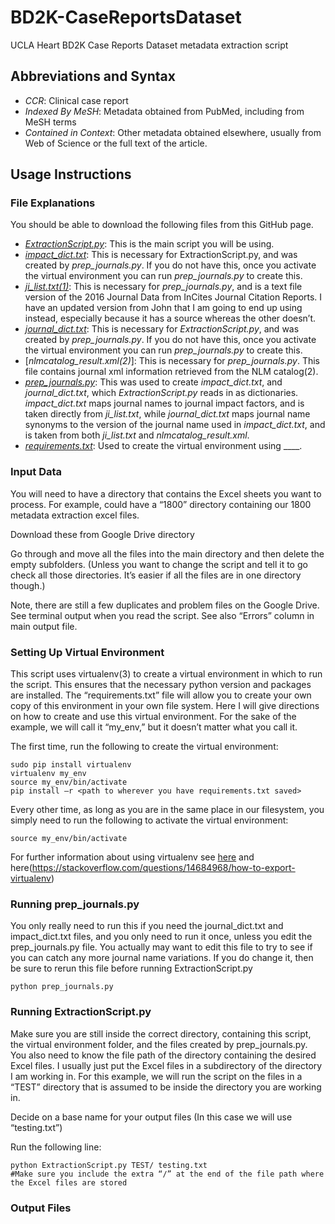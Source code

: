 # BD2K-CaseReportsDataset
UCLA Heart BD2K Case Reports Dataset metadata extraction script

## Abbreviations and Syntax

* *CCR*: Clinical case report
* *Indexed By MeSH*: Metadata obtained from PubMed, including from MeSH terms
* *Contained in Context*: Other metadata obtained elsewhere, usually from Web of Science or the full text of the article.

## Usage Instructions
 
### File Explanations

You should be able to download the following files from this GitHub page.
* [*ExtractionScript.py*](https://github.com/Spendlove/BD2K-CaseReportsDataset/blob/master/ExtractionScript.py): This is the main script you will be using. 
* [*impact_dict.txt*](https://github.com/Spendlove/BD2K-CaseReportsDataset/blob/master/impact_dict.txt): This is necessary for ExtractionScript.py, and was created by *prep_journals.py*. If you do not have this, once you activate the virtual environment you can run *prep_journals.py* to create this.
* [*ji_list.txt(1)*](https://github.com/Spendlove/BD2K-CaseReportsDataset/blob/master/ji_list.txt): This is necessary for *prep_journals.py*, and is a text file version of the 2016 Journal Data from InCites Journal Citation Reports. I have an updated version from John that I am going to end up using instead, especially because it has a source whereas the other doesn’t. 
* [*journal_dict.txt*](https://github.com/Spendlove/BD2K-CaseReportsDataset/blob/master/journal_dict.txt): This is necessary for *ExtractionScript.py*, and was created by *prep_journals.py*. If you do not have this, once you activate the virtual environment you can run *prep_journals.py* to create this. 
* [*nlmcatalog_result.xml(2)*]: This is necessary for *prep_journals.py*. This file contains journal xml information retrieved from the NLM catalog(2).
* [*prep_journals.py*](https://github.com/Spendlove/BD2K-CaseReportsDataset/blob/master/prep_journals.py): This was used to create *impact_dict.txt*, and *journal_dict.txt*, which *ExtractionScript.py* reads in as dictionaries. *impact_dict.txt* maps journal names to journal impact factors, and is taken directly from *ji_list.txt*, while *journal_dict.txt* maps journal name synonyms to the version of the journal name used in *impact_dict.txt*, and is taken from both *ji_list.txt* and *nlmcatalog_result.xml*. 
* [*requirements.txt*](https://github.com/Spendlove/BD2K-CaseReportsDataset/blob/master/requirements.txt): Used to create the virtual environment using ____.

### Input Data

You will need to have a directory that contains the Excel sheets you want to process. For example, could have a “1800” directory containing our 1800 metadata extraction excel files. 

Download these from Google Drive directory

Go through and move all the files into the main directory and then delete the empty subfolders. (Unless you want to change the script and tell it to go check all those directories.  It’s easier if all the files are in one directory though.)

Note, there are still a few duplicates and problem files on the Google Drive. See terminal output when you read the script.  See also “Errors” column in main output file.

### Setting Up Virtual Environment

This script uses virtualenv(3) to create a virtual environment in which to run the script.  This ensures that the necessary python version and packages are installed.  The “requirements.txt” file will allow you to create your own copy of this environment in your own file system. Here I will give directions on how to create and use this virtual environment. For the sake of the example, we will call it “my_env,” but it doesn’t matter what you call it.

The first time, run the following to create the virtual environment:
```
sudo pip install virtualenv
virtualenv my_env
source my_env/bin/activate
pip install –r <path to wherever you have requirements.txt saved>
```

Every other time, as long as you are in the same place in our filesystem, you simply need to run the following to activate the virtual environment:
```
source my_env/bin/activate
```
For further information about using virtualenv see [here](http://docs.python-guide.org/en/latest/dev/virtualenvs/) and here(https://stackoverflow.com/questions/14684968/how-to-export-virtualenv)

### Running prep_journals.py

You only really need to run this if you need the journal_dict.txt and impact_dict.txt files, and you only need to run it once, unless you edit the prep_journals.py file.  You actually may want to edit this file to try to see if you can catch any more journal name variations. If you do change it, then be sure to rerun this file before running ExtractionScript.py
```
python prep_journals.py 
```

### Running ExtractionScript.py

Make sure you are still inside the correct directory, containing this script, the virtual environment folder, and the files created by prep_journals.py.  You also need to know the file path of the directory containing the desired Excel files.  I usually just put the Excel files in a subdirectory of the directory I am working in. For this example, we will run the script on the files in a “TEST” directory that is assumed to be inside the directory you are working in.

Decide on a base name for your output files (In this case we will use “testing.txt”)

Run the following line:
```
python ExtractionScript.py TEST/ testing.txt
#Make sure you include the extra “/” at the end of the file path where the Excel files are stored
```
### Output Files









